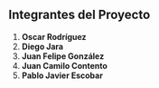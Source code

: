 ## Integrantes del Proyecto

1. **Oscar Rodríguez**  
2. **Diego Jara**  
3. **Juan Felipe González**  
4. **Juan Camilo Contento**  
5. **Pablo Javier Escobar**  
